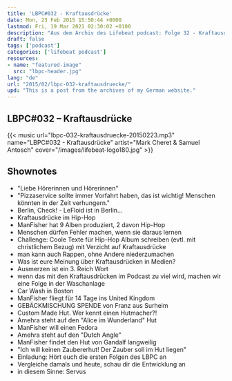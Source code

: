 ```yaml
---
title: 'LBPC#032 - Kraftausdrücke'
date: Mon, 23 Feb 2015 15:50:44 +0000
lastmod: Fri, 19 Mar 2021 02:30:02 +0100
description: "Aus dem Archiv des Lifebeat podcast: Folge 32 - Kraftausdrücke"
draft: false
tags: ['podcast']
categories: ['lifebeat podcast']
resources:
- name: "featured-image"
  src: "lbpc-header.jpg"
lang: "de"
url: "2015/02/lbpc-032-kraftausdruecke/"
upd: "This is a post from the archives of my German website."
---
```


## LBPC#032 &#8211; Kraftausdrücke

{{< music url="lbpc-032-kraftausdruecke-20150223.mp3" name="LBPC#032 - Kraftausdrücke" artist="Mark Cheret & Samuel Antosch" cover="/images/lifebeat-logo180.jpg" >}}

## Shownotes

- "Liebe Hörerinnen und Hörerinnen"
- "Pizzaservice sollte immer Vorfahrt haben, das ist wichtig! Menschen könnten in der Zeit verhungern."
- Berlin, Check! - LeFloid ist in Berlin...
- Kraftausdrücke im Hip-Hop
- ManFisher hat 9 Alben produziert, 2 davon Hip-Hop
- Menschen dürfen Fehler machen, wenn sie daraus lernen
- Challenge: Coole Texte für Hip-Hop Album schreiben (evtl. mit christlichem Bezug) mit Verzicht auf Kraftausdrücke
- man kann auch Rappen, ohne Andere niederzumachen
- Was ist eure Meinung über Kraftausdrücken in Medien?
- Ausmerzen ist ein 3. Reich Wort
- wenn das mit den Kraftausdrücken im Podcast zu viel wird, machen wir eine Folge in der Waschanlage
- Car Wash in Boston
- ManFisher fliegt für 14 Tage ins United Kingdom
- GEBÄCKMISCHUNG SPENDE von Franz aus Surheim
- Custom Made Hut. Wer kennt einen Hutmacher?!
- Amehra steht auf den "Alice im Wunderland" Hut
- ManFisher will einen Fedora
- Amehra steht auf den "Dutch Angle"
- ManFisher findet den Hut von Gandalf langweilig
- "Ich will keinen Zaubererhut! Der Zauber soll im Hut liegen"
- Einladung: Hört euch die ersten Folgen des LBPC an
- Vergleiche damals und heute, schau dir die Entwicklung an
- in diesem Sinne: Servus
